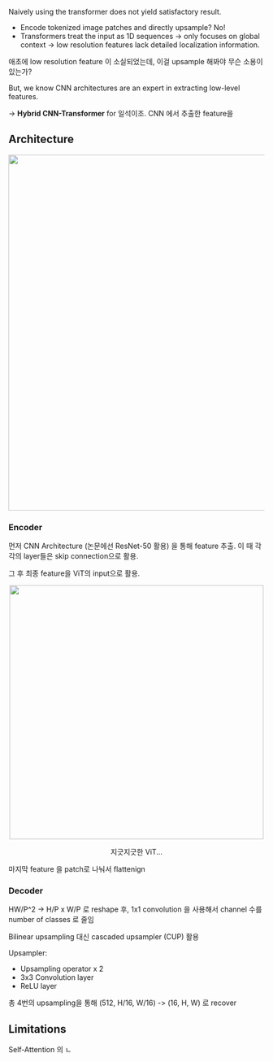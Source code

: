 Naively using the transformer does not yield satisfactory result.

- Encode tokenized image patches and directly upsample? No!
- Transformers treat the input as 1D sequences -> only focuses on global context -> low resolution features lack detailed localization information.

애초에 low resolution feature 이 소실되었는데, 이걸 upsample 해봐야 무슨 소용이 있는가?

But, we know CNN architectures are an expert in extracting low-level features.

-> **Hybrid CNN-Transformer** for 일석이조. CNN 에서 추출한 feature을 

## Architecture

<p align="center">
<img src="https://github.com/hahajjjun/YBIGTA-Segmentation/blob/af401b440698f031653de920d5967dfbb9516bfb/Reviews/CoTr/Assets/transunet.png" width="700px">
</p>

### Encoder

먼저 CNN Architecture (논문에선 ResNet-50 활용) 을 통해 feature 추출. 이 때 각각의 layer들은 skip connection으로 활용.

그 후 최종 feature을 ViT의 input으로 활용.

<div align="center">
<img src="../Transformer/Assets/vit.gif" width="500px"></img>
  <p>지긋지긋한 ViT...</p>
</div>

마지막 feature 을 patch로 나눠서 flattenign 

### Decoder

HW/P^2 -> H/P x W/P 로 reshape 후, 1x1 convolution 을 사용해서 channel 수를 number of classes 로 줄임

Bilinear upsampling 대신 cascaded upsampler (CUP) 활용

Upsampler:
  - Upsampling operator x 2
  - 3x3 Convolution layer
  - ReLU layer

총 4번의 upsampling을 통해 (512, H/16, W/16) -> (16, H, W) 로 recover

## Limitations

Self-Attention 의 ㄴ
